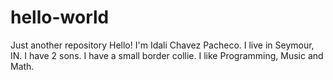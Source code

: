 # hello-world
Just another repository
Hello!
I'm Idali Chavez Pacheco. I live in Seymour, IN.
I have 2 sons. I have a small border collie.
I like Programming, Music and Math.

